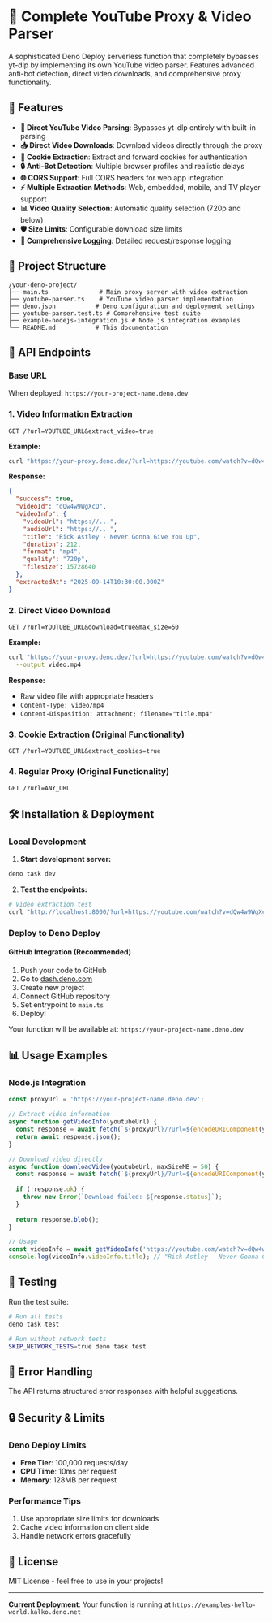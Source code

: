 # 🎥 Complete YouTube Proxy & Video Parser

A sophisticated Deno Deploy serverless function that completely bypasses yt-dlp by implementing its own YouTube video parser. Features advanced anti-bot detection, direct video downloads, and comprehensive proxy functionality.

## 🚀 Features

- **🎥 Direct YouTube Video Parsing**: Bypasses yt-dlp entirely with built-in parsing
- **📥 Direct Video Downloads**: Download videos directly through the proxy
- **🍪 Cookie Extraction**: Extract and forward cookies for authentication
- **🔒 Anti-Bot Detection**: Multiple browser profiles and realistic delays
- **🌐 CORS Support**: Full CORS headers for web app integration
- **⚡ Multiple Extraction Methods**: Web, embedded, mobile, and TV player support
- **📊 Video Quality Selection**: Automatic quality selection (720p and below)
- **🛡️ Size Limits**: Configurable download size limits
- **📝 Comprehensive Logging**: Detailed request/response logging

## 📁 Project Structure

```
/your-deno-project/
├── main.ts              # Main proxy server with video extraction
├── youtube-parser.ts    # YouTube video parser implementation
├── deno.json           # Deno configuration and deployment settings
├── youtube-parser.test.ts # Comprehensive test suite
├── example-nodejs-integration.js # Node.js integration examples
└── README.md           # This documentation
```

## 🎯 API Endpoints

### Base URL
When deployed: `https://your-project-name.deno.dev`

### 1. Video Information Extraction
```
GET /?url=YOUTUBE_URL&extract_video=true
```

**Example:**
```bash
curl "https://your-proxy.deno.dev/?url=https://youtube.com/watch?v=dQw4w9WgXcQ&extract_video=true"
```

**Response:**
```json
{
  "success": true,
  "videoId": "dQw4w9WgXcQ",
  "videoInfo": {
    "videoUrl": "https://...",
    "audioUrl": "https://...",
    "title": "Rick Astley - Never Gonna Give You Up",
    "duration": 212,
    "format": "mp4",
    "quality": "720p",
    "filesize": 15728640
  },
  "extractedAt": "2025-09-14T10:30:00.000Z"
}
```

### 2. Direct Video Download
```
GET /?url=YOUTUBE_URL&download=true&max_size=50
```

**Example:**
```bash
curl "https://your-proxy.deno.dev/?url=https://youtube.com/watch?v=dQw4w9WgXcQ&download=true&max_size=100" \
  --output video.mp4
```

**Response:**
- Raw video file with appropriate headers
- `Content-Type: video/mp4`
- `Content-Disposition: attachment; filename="title.mp4"`

### 3. Cookie Extraction (Original Functionality)
```
GET /?url=YOUTUBE_URL&extract_cookies=true
```

### 4. Regular Proxy (Original Functionality)
```
GET /?url=ANY_URL
```

## 🛠️ Installation & Deployment

### Local Development

1. **Start development server:**
```bash
deno task dev
```

2. **Test the endpoints:**
```bash
# Video extraction test
curl "http://localhost:8000/?url=https://youtube.com/watch?v=dQw4w9WgXcQ&extract_video=true"
```

### Deploy to Deno Deploy

#### GitHub Integration (Recommended)
1. Push your code to GitHub
2. Go to [dash.deno.com](https://dash.deno.com)
3. Create new project
4. Connect GitHub repository
5. Set entrypoint to `main.ts`
6. Deploy!

Your function will be available at: `https://your-project-name.deno.dev`

## 📊 Usage Examples

### Node.js Integration

```javascript
const proxyUrl = 'https://your-project-name.deno.dev';

// Extract video information
async function getVideoInfo(youtubeUrl) {
  const response = await fetch(`${proxyUrl}/?url=${encodeURIComponent(youtubeUrl)}&extract_video=true`);
  return await response.json();
}

// Download video directly
async function downloadVideo(youtubeUrl, maxSizeMB = 50) {
  const response = await fetch(`${proxyUrl}/?url=${encodeURIComponent(youtubeUrl)}&download=true&max_size=${maxSizeMB}`);
  
  if (!response.ok) {
    throw new Error(`Download failed: ${response.status}`);
  }
  
  return response.blob();
}

// Usage
const videoInfo = await getVideoInfo('https://youtube.com/watch?v=dQw4w9WgXcQ');
console.log(videoInfo.videoInfo.title); // "Rick Astley - Never Gonna Give You Up"
```

## 🧪 Testing

Run the test suite:

```bash
# Run all tests
deno task test

# Run without network tests
SKIP_NETWORK_TESTS=true deno task test
```

## 🚨 Error Handling

The API returns structured error responses with helpful suggestions.

## 🔒 Security & Limits

### Deno Deploy Limits
- **Free Tier**: 100,000 requests/day
- **CPU Time**: 10ms per request
- **Memory**: 128MB per request

### Performance Tips
1. Use appropriate size limits for downloads
2. Cache video information on client side
3. Handle network errors gracefully

## 📄 License

MIT License - feel free to use in your projects!

---

**Current Deployment**: Your function is running at `https://examples-hello-world.kalko.deno.net`

